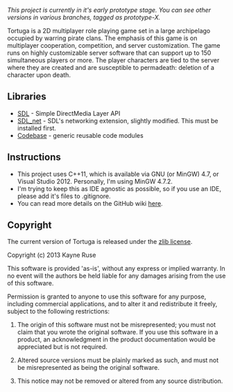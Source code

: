 _This project is currently in it's early prototype stage. You can see other
versions in various branches, tagged as prototype-X._

Tortuga is a 2D multiplayer role playing game set in a large archipelago
occupied by warring pirate clans. The emphasis of this game is on multiplayer
cooperation, competition, and server customization. The game runs on highly
customizable server software that can support up to 150 simultaneous players or
more. The player characters are tied to the server where they are created and
are susceptible to permadeath: deletion of a character upon death.

## Libraries

* [SDL](http://www.libsdl.org/) - Simple DirectMedia Layer API
* [SDL_net](http://www.libsdl.org/projects/SDL_net/) - SDL's networking
extension, slightly modified. This must be installed first.
* [Codebase](https://github.com/Ratstail91/Codebase) - generic reusable code
modules

## Instructions

* This project uses C++11, which is available via GNU (or MinGW) 4.7, or Visual
Studio 2012. Personally, I'm using MinGW 4.7.2.
* I'm trying to keep this as IDE agnostic as possible, so if you use an IDE,
please add it's files to .gitignore.
* You can read more details on the GitHub wiki [here](https://github.com/Ratstail91/Tortuga/wiki).

## Copyright

The current version of Tortuga is released under the
[zlib license](http://en.wikipedia.org/wiki/Zlib_License).  

Copyright (c) 2013 Kayne Ruse

This software is provided 'as-is', without any express or implied warranty. In
no event will the authors be held liable for any damages arising from the use
of this software.

Permission is granted to anyone to use this software for any purpose, including
commercial applications, and to alter it and redistribute it freely, subject to
the following restrictions:

   1. The origin of this software must not be misrepresented; you must not
   claim that you wrote the original software. If you use this software in a
   product, an acknowledgment in the product documentation would be appreciated
   but is not required.

   2. Altered source versions must be plainly marked as such, and must not be
   misrepresented as being the original software.

   3. This notice may not be removed or altered from any source distribution.
